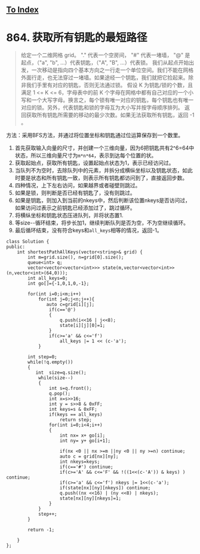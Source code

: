 [To Index](/index.md)
---
# 864. 获取所有钥匙的最短路径

>给定一个二维网格 grid。 "." 代表一个空房间， "#" 代表一堵墙， "@" 是起点，（"a", "b", ...）代表钥匙，（"A", "B", ...）代表锁。
我们从起点开始出发，一次移动是指向四个基本方向之一行走一个单位空间。我们不能在网格外面行走，也无法穿过一堵墙。如果途经一个钥匙，我们就把它捡起来。除非我们手里有对应的钥匙，否则无法通过锁。
假设 K 为钥匙/锁的个数，且满足 1 <= K <= 6，字母表中的前 K 个字母在网格中都有自己对应的一个小写和一个大写字母。换言之，每个锁有唯一对应的钥匙，每个钥匙也有唯一对应的锁。另外，代表钥匙和锁的字母互为大小写并按字母顺序排列。
返回获取所有钥匙所需要的移动的最少次数。如果无法获取所有钥匙，返回 -1 。

方法：采用BFS方法，并通过将位置坐标和钥匙通过位运算保存到一个数里。
1. 首先获取输入向量的尺寸，并创建一个三维向量，因为6把钥匙共有2^6=64中状态，所以三维向量尺寸为`m*n*64`，表示到达每个位置的状。
2. 获取起始点，获取所有钥匙，设置起始点状态为1，表示已经访问过。
3. 当队列不为空时，去除队列中的元素，并拆分成横纵坐标以及钥匙状态，如此时要是状态和所有钥匙一致，则表示所有钥匙都访问到了，直接返回步数。
4. 四种情况，上下左右访问，如果越界或者碰壁则跳过。
5. 如果是锁，则判断是否已经有钥匙了，没有则跳过。
6. 如果是钥匙，则加入到当前的nkeys中，然后判断该位置nkeys是否访问过，如果访问过表示之前钥匙已经添加过了，跳过循环。
7. 将横纵坐标和钥匙状态压进队列，并将状态置1.
8. 等size--循环结束，将步长加1，继续判断队列是否为空，不为空继续循环。
9. 最后循环结束，没有符合keys和`all_keys`相等的情况，返回-1。
```
class Solution {
public:
    int shortestPathAllKeys(vector<string>& grid) {
        int m=grid.size(), n=grid[0].size();
        queue<int> q;
        vector<vector<vector<int>>> state(m,vector<vector<int>>(n,vector<int>(64,0)));
        int all_keys=0;
        int go[]={-1,0,1,0,-1};
        
        for(int i=0;i<m;i++)
            for(int j=0;j<n;j++){
               auto c=grid[i][j];
                if(c=='@')
                {
                    q.push(i<<16 | j<<8);
                    state[i][j][0]=1;
                }
                if(c>='a' && c<='f')
                    all_keys |= 1 << (c-'a');
            }
        
        int step=0;
        while(!q.empty())
        {
           int  size=q.size();
            while(size--)
            {
                int s=q.front();
                q.pop();
                int x=s>>16;
                int y = s>>8 & 0xFF;
                int keys=s & 0xFF;
                if(keys == all_keys)
                    return step;
                for(int i=0;i<4;i++)
                {
                    int nx= x+ go[i];
                    int ny= y+ go[i+1];
                    
                    if(nx <0 || nx >=m ||ny <0 || ny >=n) continue;
                    auto c = grid[nx][ny];
                    int nkeys=keys;
                    if(c=='#') continue;
                    if(c>='A' && c<='F' && !((1<<(c-'A')) & keys) ) continue;
                    if(c>='a' && c<='f') nkeys |= 1<<(c-'a');
                    if(state[nx][ny][nkeys]) continue;
                    q.push((nx <<16) | (ny <<8) | nkeys);
                    state[nx][ny][nkeys]=1;
                }
            }
            step++;
        }
        
        return -1;
        
    }
};

```

